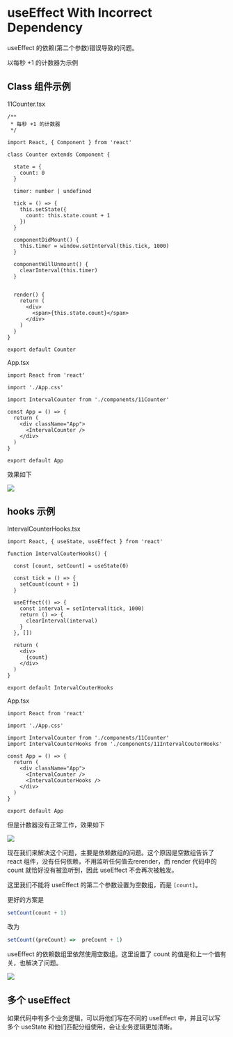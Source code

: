 # useEffect With Incorrect Dependency

useEffect 的依赖(第二个参数)错误导致的问题。

以每秒 +1 的计数器为示例

## Class 组件示例

11Counter.tsx

``` tsx
/**
 * 每秒 +1 的计数器
 */

import React, { Component } from 'react'

class Counter extends Component {

  state = {
    count: 0
  }

  timer: number | undefined

  tick = () => {
    this.setState({
      count: this.state.count + 1
    })
  }

  componentDidMount() {
    this.timer = window.setInterval(this.tick, 1000)
  }

  componentWillUnmount() {
    clearInterval(this.timer)
  }


  render() {
    return (
      <div>
        <span>{this.state.count}</span>
      </div>
    )
  }
}

export default Counter

```

App.tsx

``` tsx
import React from 'react'

import './App.css'

import IntervalCounter from './components/11Counter'

const App = () => {
  return (
    <div className="App">
      <IntervalCounter />
    </div>
  )
}

export default App

```

效果如下

![](https://gw.alicdn.com/tfs/TB1CiNxx9f2gK0jSZFPXXXsopXa-487-270.gif)

## hooks 示例

IntervalCounterHooks.tsx

``` tsx
import React, { useState, useEffect } from 'react'

function IntervalCouterHooks() {

  const [count, setCount] = useState(0)

  const tick = () => {
    setCount(count + 1)
  }

  useEffect(() => {
    const interval = setInterval(tick, 1000)
    return () => {
      clearInterval(interval)
    }
  }, [])

  return (
    <div>
      {count}
    </div>
  )
}

export default IntervalCouterHooks

```

App.tsx

``` tsx
import React from 'react'

import './App.css'

import IntervalCounter from './components/11Counter'
import IntervalCounterHooks from './components/11IntervalCouterHooks'

const App = () => {
  return (
    <div className="App">
      <IntervalCounter />
      <IntervalCounterHooks />
    </div>
  )
}

export default App

```

但是计数器没有正常工作，效果如下

![](https://gw.alicdn.com/tfs/TB13TdBx7T2gK0jSZPcXXcKkpXa-425-270.gif)

现在我们来解决这个问题，主要是依赖数组的问题。这个原因是空数组告诉了 react 组件，没有任何依赖，不用监听任何值去rerender，而 render 代码中的 count 就恰好没有被监听到，因此 useEffect 不会再次被触发。

这里我们不能将 useEffect 的第二个参数设置为空数组，而是 `[count]`。

更好的方案是

``` js
setCount(count + 1)
```

改为

``` js
setCount((preCount) =>  preCount + 1)
```

useEffect 的依赖数组里依然使用空数组。这里设置了 count 的值是和上一个值有关，也解决了问题。

![](https://gw.alicdn.com/tfs/TB1eq1qAeT2gK0jSZFvXXXnFXXa-433-292.gif)

## 多个 useEffect

如果代码中有多个业务逻辑，可以将他们写在不同的 useEffect 中，并且可以写多个 useState 和他们匹配分组使用，会让业务逻辑更加清晰。
